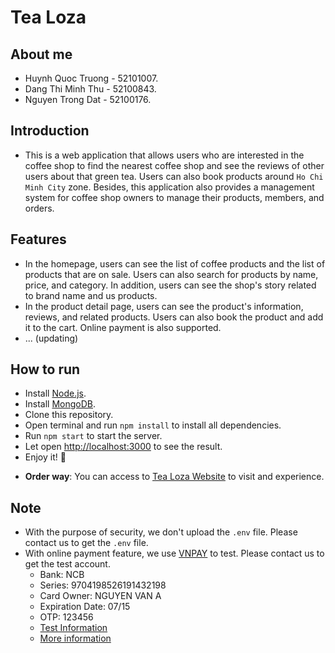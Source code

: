 # Tea Loza

## About me

- Huynh Quoc Truong - 52101007.
- Dang Thi Minh Thu - 52100843.
- Nguyen Trong Dat - 52100176.

## Introduction

- This is a web application that allows users who are interested in the coffee shop to find the nearest coffee shop and
  see the reviews of other users about that green tea. Users can also book products around `Ho Chi Minh City` zone.
  Besides, this application also provides a management system for coffee shop owners to manage their products, members,
  and orders.

## Features

- In the homepage, users can see the list of coffee products and the list of products that are on sale. Users can also
  search for products by name, price, and category. In addition, users can see the shop's story related to brand name
  and us products.
- In the product detail page, users can see the product's information, reviews, and related products. Users can also
  book the product and add it to the cart. Online payment is also supported.
- ... (updating)

## How to run

- Install [Node.js](https://nodejs.org/en/download/).
- Install [MongoDB](https://www.mongodb.com/try/download/community).
- Clone this repository.
- Open terminal and run `npm install` to install all dependencies.
- Run `npm start` to start the server.
- Let open [http://localhost:3000](http://localhost:3000) to see the result.
- Enjoy it! 👻

* **Order way**: You can access to [Tea Loza Website](https://tea-loza.alfiee.tech) to visit and experience.

## Note
- With the purpose of security, we don't upload the `.env` file. Please contact us to get the `.env` file.
- With online payment feature, we use [VNPAY](https://sandbox.vnpayment.vn/apis) to test. Please contact us to get the
  test account.
  - Bank: NCB
  - Series: 9704198526191432198
  - Card Owner: NGUYEN VAN A
  - Expiration Date: 07/15
  - OTP: 123456
  - [Test Information](https://sandbox.vnpayment.vn/apis/vnpay-demo/)
  - [More information](https://sandbox.vnpayment.vn/apis/huong-dan-tich-hop)



